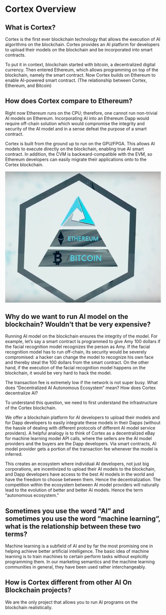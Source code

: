 <!-- TITLE: Official Cortex Wiki -->
<!-- SUBTITLE: Your Guide to the AI on Blockchain Ecosystem -->

# Cortex Overview
## What is Cortex?
Cortex is the first ever blockchain technology that allows the execution of AI algorithms on the blockchain. Cortex provides an AI platform for developers to upload their models on the blockchain and be incorporated into smart contracts. 

To put it in context, blockchain started with bitcoin, a decentralized digital currency. Then entered Ethereum, which allows programming on top of the blockchain, namely the smart contract. Now Cortex builds on Ethereum to enable AI-powered smart contract. 
(The relationship between Cortex, Ethereum, and Bitcoin)

## How does Cortex compare to Ethereum?
Right now Ethereum runs on the CPU; therefore, one cannot run non-trivial AI models on Ethereum. Incorporating AI into an Ethereum Dapp would require off-chain solution which would compromise the integrity and security of the AI model and in a sense defeat the purpose of a smart contract. 

Cortex is built from the ground up to run on the GPU/FPGA. This allows AI models to execute directly on the blockchain, enabling true AI smart contract. In addition, the CVM is backward-compatible with the EVM, so Ethereum developers can easily migrate their applications onto to the Cortex blockchain.  

![Hiearchy](/uploads/hiearchy.png "Hiearchy")

## Why do we want to run AI model on the blockchain? Wouldn’t that be very expensive?
Running AI model on the blockchain ensures the integrity of the model. For example, let’s say a smart contract is programmed to give Amy 100 dollars if the facial recognition model recognizes the person as Amy. If the facial recognition model has to run off-chain, its security would be severely compromised: a hacker can change the model to recognize his own face and thereby steal the 100 dollars from the smart contract. On the other hand, if the execution of the facial recognition model happens on the blockchain, it would be very hard to hack the model.  

The transaction fee is extremely low if the network is not super busy. 
What does “Decentralized AI Autonomous Ecosystem” mean? How does Cortex decentralize AI?  

To understand this question, we need to first understand the infrastructure of the Cortex blockchain.

We offer a blockchain platform for AI developers to upload their models and for Dapp developers to easily integrate these models in their Dapps (without the hassle of dealing with different protocols of different AI model service providers). A helpful analogy is to think of Cortex as a decentralized eBay for machine learning model API calls, where the sellers are the AI model providers and the buyers are the Dapp developers. Via smart contracts, AI model provider gets a portion of the transaction fee whenever the model is inferred. 

This creates an ecosystem where individual AI developers, not just big corporations, are incentivized to upload their AI models to the blockchain, and Dapp developers have access to the best AI models in the world and have the freedom to choose between them. Hence the decentralization. The competition within the ecosystem between AI model providers will naturally lead to the evolution of better and better AI models. Hence the term “autonomous ecosystem.”

## Sometimes you use the word “AI” and sometimes you use the word “machine learning”, what is the relationship between these two terms?

Machine learning is a subfield of AI and by far the most promising one in helping achieve better artificial intelligence. The basic idea of machine learning is to train machines to certain perform tasks without explicitly programming them. In our marketing semantics and the machine learning communities in general, they have been used rather interchangeably. 


## How is Cortex different from other AI On Blockchain projects?
We are the only project that allows you to run AI programs on the blockchain realistically. 







